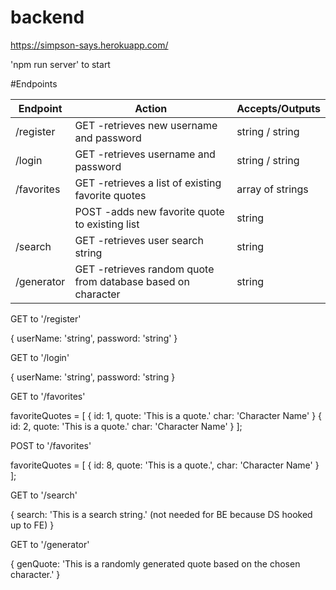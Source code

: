 # backend

https://simpson-says.herokuapp.com/

'npm run server' to start

#Endpoints

| Endpoint   | Action                                                        | Accepts/Outputs  |
|------------|---------------------------------------------------------------|------------------|
| /register  | GET  -retrieves new username and password                     | string / string  |
| /login     | GET  -retrieves username and password                         | string / string  |
| /favorites | GET  -retrieves a list of existing favorite quotes            | array of strings |
|            | POST -adds new favorite quote to existing list                | string           |
| /search    | GET  -retrieves user search string                            | string           |
| /generator | GET  -retrieves random quote from database based on character | string           |


GET to '/register'

{
    userName: 'string',
    password: 'string'
}

GET to '/login'

{
    userName: 'string',
    password: 'string
}

GET to '/favorites'

favoriteQuotes = [
    {
        id: 1,
        quote: 'This is a quote.'
        char: 'Character Name'
    }
    {
        id: 2,
        quote: 'This is a quote.'
        char: 'Character Name'
    }
];

POST to '/favorites'

favoriteQuotes = [
    {
        id: 8,
        quote: 'This is a quote.',
        char: 'Character Name'
    }
];

GET to '/search'

{
    search: 'This is a search string.'  (not needed for BE because DS hooked up to FE)
}

GET to '/generator'

{
    genQuote: 'This is a randomly generated quote based on the chosen character.'
}